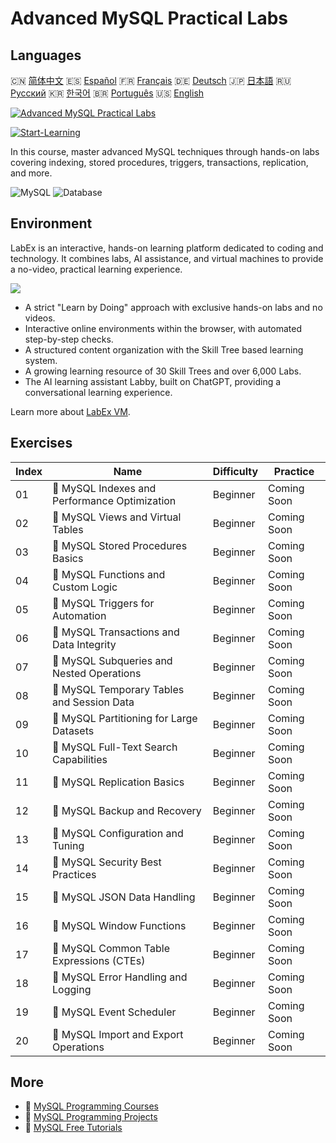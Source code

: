 # Advanced MySQL Practical Labs

## Languages

🇨🇳 [简体中文](README_zh.md) 🇪🇸 [Español](README_es.md) 🇫🇷 [Français](README_fr.md) 🇩🇪 [Deutsch](README_de.md) 🇯🇵 [日本語](README_ja.md) 🇷🇺 [Русский](README_ru.md) 🇰🇷 [한국어](README_ko.md) 🇧🇷 [Português](README_pt.md) 🇺🇸 [English](README.md) 

[![Advanced MySQL Practical Labs](https://cover-creator.labex.io/advanced-mysql-practical-labs.png)](https://labex.io/courses/advanced-mysql-practical-labs)

[![Start-Learning](https://img.shields.io/badge/Start-Learning-whitesmoke?style=for-the-badge)](https://labex.io/courses/advanced-mysql-practical-labs)

In this course, master advanced MySQL techniques through hands-on labs covering indexing, stored procedures, triggers, transactions, replication, and more.

![MySQL](https://img.shields.io/badge/MySQL-whitesmoke?style=for-the-badge&logo=mysql)
![Database](https://img.shields.io/badge/Database-whitesmoke?style=for-the-badge&logo=database)


## Environment

LabEx is an interactive, hands-on learning platform dedicated to coding and technology. It combines labs, AI assistance, and virtual machines to provide a no-video, practical learning experience.

![](https://tutorial-screenshot.getvm.io/images/vm-1725247253.png)

- A strict "Learn by Doing" approach with exclusive hands-on labs and no videos.
- Interactive online environments within the browser, with automated step-by-step checks.
- A structured content organization with the Skill Tree based learning system.
- A growing learning resource of 30 Skill Trees and over 6,000 Labs.
- The AI learning assistant Labby, built on ChatGPT, providing a conversational learning experience.

Learn more about [LabEx VM](https://support.labex.io/using-labex/virtual-machine).

## Exercises

|   Index | Name                                          | Difficulty   | Practice    |
|---------|-----------------------------------------------|--------------|-------------|
|      01 | 📖 MySQL Indexes and Performance Optimization | Beginner     | Coming Soon |
|      02 | 📖 MySQL Views and Virtual Tables             | Beginner     | Coming Soon |
|      03 | 📖 MySQL Stored Procedures Basics             | Beginner     | Coming Soon |
|      04 | 📖 MySQL Functions and Custom Logic           | Beginner     | Coming Soon |
|      05 | 📖 MySQL Triggers for Automation              | Beginner     | Coming Soon |
|      06 | 📖 MySQL Transactions and Data Integrity      | Beginner     | Coming Soon |
|      07 | 📖 MySQL Subqueries and Nested Operations     | Beginner     | Coming Soon |
|      08 | 📖 MySQL Temporary Tables and Session Data    | Beginner     | Coming Soon |
|      09 | 📖 MySQL Partitioning for Large Datasets      | Beginner     | Coming Soon |
|      10 | 📖 MySQL Full-Text Search Capabilities        | Beginner     | Coming Soon |
|      11 | 📖 MySQL Replication Basics                   | Beginner     | Coming Soon |
|      12 | 📖 MySQL Backup and Recovery                  | Beginner     | Coming Soon |
|      13 | 📖 MySQL Configuration and Tuning             | Beginner     | Coming Soon |
|      14 | 📖 MySQL Security Best Practices              | Beginner     | Coming Soon |
|      15 | 📖 MySQL JSON Data Handling                   | Beginner     | Coming Soon |
|      16 | 📖 MySQL Window Functions                     | Beginner     | Coming Soon |
|      17 | 📖 MySQL Common Table Expressions (CTEs)      | Beginner     | Coming Soon |
|      18 | 📖 MySQL Error Handling and Logging           | Beginner     | Coming Soon |
|      19 | 📖 MySQL Event Scheduler                      | Beginner     | Coming Soon |
|      20 | 📖 MySQL Import and Export Operations         | Beginner     | Coming Soon |

## More

- 🔗 [MySQL Programming Courses](https://github.com/labex-labs/awesome-programming-courses)
- 🔗 [MySQL Programming Projects](https://github.com/labex-labs/awesome-programming-projects)
- 🔗 [MySQL Free Tutorials](https://github.com/labex-labs/mysql-free-tutorials)

